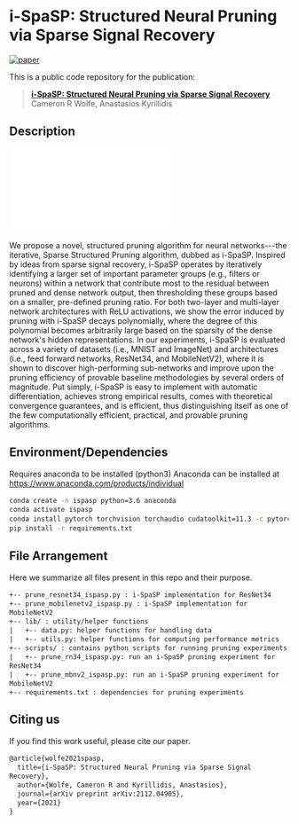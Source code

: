 # i-SpaSP: Structured Neural Pruning via Sparse Signal Recovery
[![paper](https://img.shields.io/badge/Paper-arXiv-b31b1b)](https://arxiv.org/abs/2112.04905)
&nbsp;

This is a public code repository for the publication:
> [**i-SpaSP: Structured Neural Pruning via Sparse Signal Recovery**](https://arxiv.org/abs/2112.04905)<br>
> Cameron R Wolfe, Anastasios Kyrillidis<br>

## Description

![](repo_images/synthetic_compress.pdf)

We propose a novel, structured pruning algorithm for neural networks---the iterative, Sparse Structured Pruning algorithm, dubbed as i-SpaSP.
Inspired by ideas from sparse signal recovery, i-SpaSP operates by iteratively identifying a larger set of important parameter groups (e.g., filters or neurons) within a network that contribute most to the residual between pruned and dense network output, then thresholding these groups based on a smaller, pre-defined pruning ratio.
For both two-layer and multi-layer network architectures with ReLU activations, we show the error induced by pruning with i-SpaSP decays polynomially, where the degree of this polynomial becomes arbitrarily large based on the sparsity of the dense network's hidden representations.
In our experiments, i-SpaSP is evaluated across a variety of datasets (i.e., MNIST and ImageNet) and architectures (i.e., feed forward networks, ResNet34, and MobileNetV2), where it is shown to discover high-performing sub-networks and improve upon the pruning efficiency of provable baseline methodologies by several orders of magnitude.
Put simply, i-SpaSP is easy to implement with automatic differentiation, achieves strong empirical results, comes with theoretical convergence guarantees, and is efficient, thus distinguishing itself as one of the few computationally efficient, practical, and provable pruning algorithms.

## Environment/Dependencies

Requires anaconda to be installed (python3)
Anaconda can be installed at https://www.anaconda.com/products/individual

```bash
conda create -n ispasp python=3.6 anaconda
conda activate ispasp
conda install pytorch torchvision torchaudio cudatoolkit=11.3 -c pytorch
pip install -r requirements.txt
```

## File Arrangement

Here we summarize all files present in this repo and their purpose.
```
+-- prune_resnet34_ispasp.py : i-SpaSP implementation for ResNet34
+-- prune_mobilenetv2_ispasp.py : i-SpaSP implementation for MobileNetV2
+-- lib/ : utility/helper functions
|   +-- data.py: helper functions for handling data
|   +-- utils.py: helper functions for computing performance metrics
+-- scripts/ : contains python scripts for running pruning experiments
|   +-- prune_rn34_ispasp.py: run an i-SpaSP pruning experiment for ResNet34  
|   +-- prune_mbnv2_ispasp.py: run an i-SpaSP pruning experiment for MobileNetV2
+-- requirements.txt : dependencies for pruning experiments
```

## Citing us
If you find this work useful, please cite our paper.
```
@article{wolfe2021spasp,
  title={i-SpaSP: Structured Neural Pruning via Sparse Signal Recovery},
  author={Wolfe, Cameron R and Kyrillidis, Anastasios},
  journal={arXiv preprint arXiv:2112.04905},
  year={2021}
}
```
